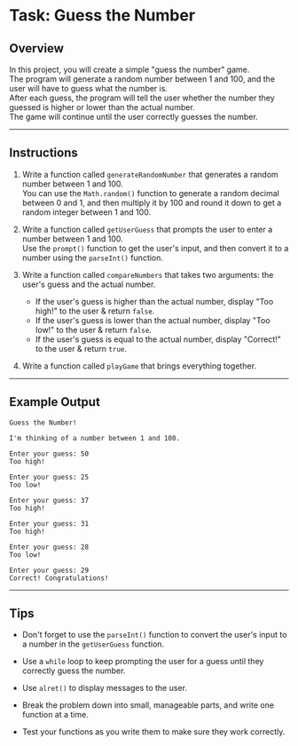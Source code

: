 # Task: Guess the Number

## Overview

In this project, you will create a simple "guess the number" game.<br> The program will generate a random number between 1 and 100, and the user will have to guess what the number is.<br> After each guess, the program will tell the user whether the number they guessed is higher or lower than the actual number. <br>The game will continue until the user correctly guesses the number.

---

## Instructions

1.  Write a function called `generateRandomNumber` that generates a random number between 1 and 100.<br> You can use the `Math.random()` function to generate a random decimal between 0 and 1, and then multiply it by 100 and round it down to get a random integer between 1 and 100.

2.  Write a function called `getUserGuess` that prompts the user to enter a number between 1 and 100.<br> Use the `prompt()` function to get the user's input, and then convert it to a number using the `parseInt()` function.

3.  Write a function called `compareNumbers` that takes two arguments: the user's guess and the actual number.

    - If the user's guess is higher than the actual number, display "Too high!" to the user & return `false`.
    - If the user's guess is lower than the actual number, display "Too low!" to the user & return `false`.
    - If the user's guess is equal to the actual number, display "Correct!" to the user & return `true`.

4.  Write a function called `playGame` that brings everything together.

---

## Example Output

```
Guess the Number!

I'm thinking of a number between 1 and 100.

Enter your guess: 50
Too high!

Enter your guess: 25
Too low!

Enter your guess: 37
Too high!

Enter your guess: 31
Too high!

Enter your guess: 28
Too low!

Enter your guess: 29
Correct! Congratulations!
```

---

## Tips

- Don't forget to use the `parseInt()` function to convert the user's input to a number in the `getUserGuess` function.

- Use a `while` loop to keep prompting the user for a guess until they correctly guess the number.

- Use `alret()` to display messages to the user.

- Break the problem down into small, manageable parts, and write one function at a time.

- Test your functions as you write them to make sure they work correctly.
